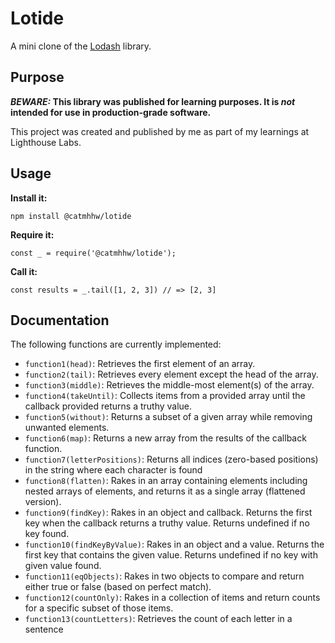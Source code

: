 # Lotide

A mini clone of the [Lodash](https://lodash.com) library.

## Purpose

**_BEWARE:_ This library was published for learning purposes. It is _not_ intended for use in production-grade software.**

This project was created and published by me as part of my learnings at Lighthouse Labs. 

## Usage

**Install it:**

`npm install @catmhhw/lotide`

**Require it:**

`const _ = require('@catmhhw/lotide');`

**Call it:**

`const results = _.tail([1, 2, 3]) // => [2, 3]`

## Documentation

The following functions are currently implemented:

* `function1(head)`: Retrieves the first element of an array.
* `function2(tail)`: Retrieves every element except the head of the array.
* `function3(middle)`: Retrieves the middle-most element(s) of the array.
* `function4(takeUntil)`: Collects items from a provided array until the callback provided returns a truthy value.
* `function5(without)`: Returns a subset of a given array while removing unwanted elements.
* `function6(map)`: Returns a new array from the results of the callback function.
* `function7(letterPositions)`: Returns all indices (zero-based positions) in the string where each character is found
* `function8(flatten)`: Rakes in an array containing elements including nested arrays of elements, and returns it as a single array (flattened version).
* `function9(findKey)`: Rakes in an object and callback. Returns the first key when the callback returns a truthy value. Returns undefined if no key found.
* `function10(findKeyByValue)`: Rakes in an object and a value. Returns the first key that contains the given value. Returns undefined if no key with given value found.
* `function11(eqObjects)`: Rakes in two objects to compare and return either true or false (based on perfect match).
* `function12(countOnly)`: Rakes in a collection of items and return counts for a specific subset of those items.
* `function13(countLetters)`: Retrieves the count of each letter in a sentence